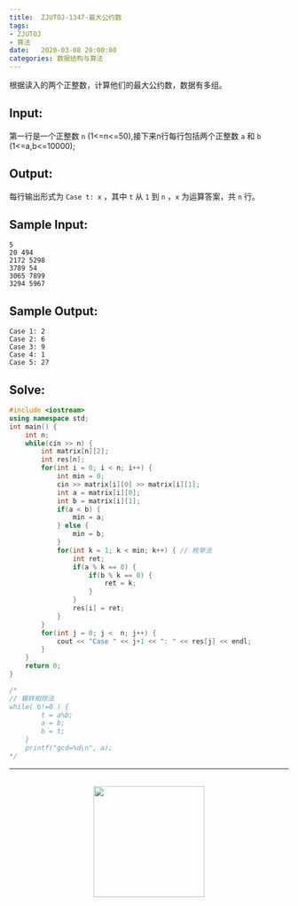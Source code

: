 ```yaml
---
title:  ZJUTOJ-1347-最大公约数
tags:
- ZJUTOJ
- 算法
date:   2020-03-08 20:00:00
categories: 数据结构与算法
---
```


根据读入的两个正整数，计算他们的最大公约数，数据有多组。

## Input:

第一行是一个正整数 `n` (1<=n<=50),接下来n行每行包括两个正整数 `a` 和 `b` (1<=a,b<=10000);

## Output:

每行输出形式为 `Case t: x` ，其中 `t` 从 `1` 到 `n` ，`x` 为运算答案，共 `n` 行。

## Sample Input:

```
5
20 494
2172 5298
3789 54
3065 7899
3294 5967
```

## Sample Output:

```
Case 1: 2
Case 2: 6
Case 3: 9
Case 4: 1
Case 5: 27
```

## Solve:

```c++
#include <iostream>
using namespace std;
int main() {
    int n;
    while(cin >> n) {
        int matrix[n][2];
        int res[n];
        for(int i = 0; i < n; i++) {
            int min = 0;
            cin >> matrix[i][0] >> matrix[i][1];
            int a = matrix[i][0];
            int b = matrix[i][1];
            if(a < b) {
                min = a;
            } else {
                min = b;
            }
            for(int k = 1; k < min; k++) { // 枚举法
                int ret;
                if(a % k == 0) {
                    if(b % k == 0) {
                        ret = k;
                    }
                }
                res[i] = ret;
            }
        }
        for(int j = 0; j <  n; j++) {
            cout << "Case " << j+1 << ": " << res[j] << endl;
        }
    }
    return 0;
}

/*
// 辗转相除法
while( b!=0 ) {
        t = a%b;
        a = b;
        b = t;
    }
    printf("gcd=%d\n", a);
*/
```

<div align="center">
    <hr style="height:1px;"/>
    <br>
    <img width="200px" src="https://runcoderhang.github.io/thumbnails/wxgzh-hang.png">
</div>